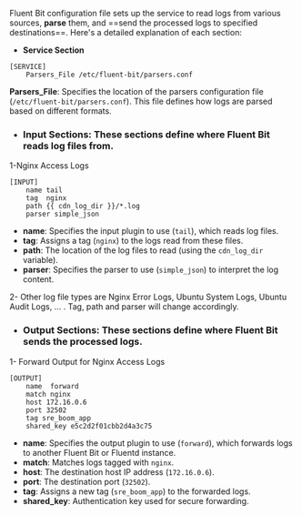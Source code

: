 Fluent Bit configuration file sets up the service to read logs from various sources, **parse** them, and ==send the processed logs to specified destinations==. Here's a detailed explanation of each section:

- **Service Section**

```plaintext
[SERVICE]
    Parsers_File /etc/fluent-bit/parsers.conf
```

**Parsers_File**: Specifies the location of the parsers configuration file (`/etc/fluent-bit/parsers.conf`). This file defines how logs are parsed based on different formats.

- ### Input Sections:  These sections define where Fluent Bit reads log files from.

1-Nginx Access Logs

```plaintext
[INPUT]
    name tail
    tag  nginx
    path {{ cdn_log_dir }}/*.log
    parser simple_json
```
- **name**: Specifies the input plugin to use (`tail`), which reads log files.
- **tag**: Assigns a tag (`nginx`) to the logs read from these files.
- **path**: The location of the log files to read (using the `cdn_log_dir` variable).
- **parser**: Specifies the parser to use (`simple_json`) to interpret the log content.

2- Other log file types are Nginx Error Logs, Ubuntu System Logs, Ubuntu Audit Logs, ... . Tag, path and parser will change accordingly.


- ### Output Sections: These sections define where Fluent Bit sends the processed logs.

1- Forward Output for Nginx Access Logs

```plaintext
[OUTPUT]
    name  forward
    match nginx
    host 172.16.0.6
    port 32502
    tag sre_boom_app
    shared_key e5c2d2f01cbb2d4a3c75
```

- **name**: Specifies the output plugin to use (`forward`), which forwards logs to another Fluent Bit or Fluentd instance.
- **match**: Matches logs tagged with `nginx`.
- **host**: The destination host IP address (`172.16.0.6`).
- **port**: The destination port (`32502`).
- **tag**: Assigns a new tag (`sre_boom_app`) to the forwarded logs.
- **shared_key**: Authentication key used for secure forwarding.
